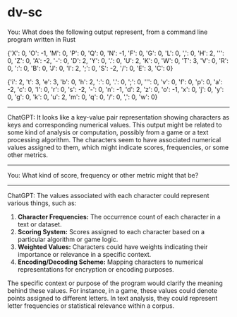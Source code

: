 # dv-sc

You: What does the following output represent, from a command line program written in Rust 

{'X': 0, 'O': -1, 'M': 0, 'P': 0, 'Q': 0, 'N': -1, 'F': 0, 'G': 0, 'L': 0, ',': 0, 'H': 2, '\'': 0, 'Z': 0, 'A': -2, '-': 0, 'D': 2, 'Y': 0, '.': 0, 'U': 2, 'K': 0, 'W': 0, 'T': 3, 'V': 0, 'R': 0, ':': 0, 'B': 0, 'J': 0, 'I': 2, ';': 0, 'S': -2, '/': 0, 'E': 3, 'C': 0}

{'i': 2, 't': 3, 'e': 3, 'b': 0, 'h': 2, ':': 0, '.': 0, ';': 0, '\'': 0, 'v': 0, 'f': 0, 'p': 0, 'a': -2, 'c': 0, 'l': 0, 'r': 0, 's': -2, '-': 0, 'n': -1, 'd': 2, 'z': 0, 'o': -1, 'x': 0, 'j': 0, 'y': 0, 'g': 0, 'k': 0, 'u': 2, 'm': 0, 'q': 0, '/': 0, ',': 0, 'w': 0}

---

ChatGPT: It looks like a key-value pair representation showing characters as keys and corresponding numerical values. This output might be related to some kind of analysis or computation, possibly from a game or a text processing algorithm. The characters seem to have associated numerical values assigned to them, which might indicate scores, frequencies, or some other metrics.

---

You: What kind of score, frequency or other metric might that be?

---

ChatGPT: The values associated with each character could represent various things, such as:

1. **Character Frequencies:** The occurrence count of each character in a text or dataset.
2. **Scoring System:** Scores assigned to each character based on a particular algorithm or game logic.
3. **Weighted Values:** Characters could have weights indicating their importance or relevance in a specific context.
4. **Encoding/Decoding Scheme:** Mapping characters to numerical representations for encryption or encoding purposes.
   
The specific context or purpose of the program would clarify the meaning behind these values. For instance, in a game, these values could denote points assigned to different letters. In text analysis, they could represent letter frequencies or statistical relevance within a corpus.
